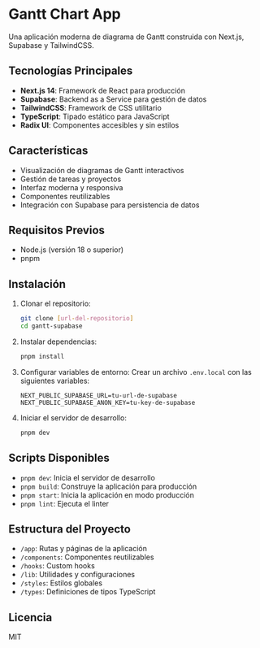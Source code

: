 # Gantt Chart App

Una aplicación moderna de diagrama de Gantt construida con Next.js, Supabase y TailwindCSS.

## Tecnologías Principales

- **Next.js 14**: Framework de React para producción
- **Supabase**: Backend as a Service para gestión de datos
- **TailwindCSS**: Framework de CSS utilitario
- **TypeScript**: Tipado estático para JavaScript
- **Radix UI**: Componentes accesibles y sin estilos

## Características

- Visualización de diagramas de Gantt interactivos
- Gestión de tareas y proyectos
- Interfaz moderna y responsiva
- Componentes reutilizables
- Integración con Supabase para persistencia de datos

## Requisitos Previos

- Node.js (versión 18 o superior)
- pnpm

## Instalación

1. Clonar el repositorio:
   ```bash
   git clone [url-del-repositorio]
   cd gantt-supabase
   ```

2. Instalar dependencias:
   ```bash
   pnpm install
   ```

3. Configurar variables de entorno:
   Crear un archivo `.env.local` con las siguientes variables:
   ```
   NEXT_PUBLIC_SUPABASE_URL=tu-url-de-supabase
   NEXT_PUBLIC_SUPABASE_ANON_KEY=tu-key-de-supabase
   ```

4. Iniciar el servidor de desarrollo:
   ```bash
   pnpm dev
   ```

## Scripts Disponibles

- `pnpm dev`: Inicia el servidor de desarrollo
- `pnpm build`: Construye la aplicación para producción
- `pnpm start`: Inicia la aplicación en modo producción
- `pnpm lint`: Ejecuta el linter

## Estructura del Proyecto

- `/app`: Rutas y páginas de la aplicación
- `/components`: Componentes reutilizables
- `/hooks`: Custom hooks
- `/lib`: Utilidades y configuraciones
- `/styles`: Estilos globales
- `/types`: Definiciones de tipos TypeScript

## Licencia

MIT
